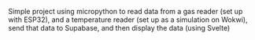 Simple project using micropython to read data from a gas reader (set up with ESP32), and a temperature reader (set up as a simulation on Wokwi), send that data to Supabase, and then display the data (using Svelte)
